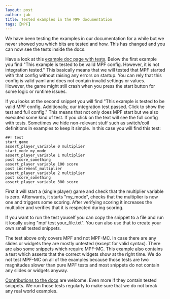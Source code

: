 ```yaml
---
layout: post
author: jab
title: Tested examples in the MPF documentation
tags: [MPF]
---
```

We have been testing the examples in our documentation for a while but we never
showed you which bits are tested and how.
This has changed and you can now see the tests inside the docs.

Have a look at this
[example doc page with tests](http://docs.missionpinball.org/en/dev/game_logic/scoring/index.html).
Below the first example you find "This example is tested to be valid MPF
config. However, it is not integration tested."
This basically means that we will tested that MPF started with that config
without raising any errors on startup.
You can rely that this config is valid yaml and does not contain invalid
settings or values.
However, the game might still crash when you press the start button for
some logic or runtime issues.

If you looks at the second snippet you will find "This example is tested to be
valid MPF config. Additionally, our integration test passed. Click to show the
test and full config."
This means that not only does MPF start but we also executed some kind of test.
If you click on the text will see the full config with tests.
Sometimes we hide non-relevant stuff such as switch/coil definitions in
examples to keep it simple.
In this case you will find this test:

    ##! test
    start_game
    assert_player_variable 0 multiplier
    start_mode my_mode
    assert_player_variable 1 multiplier
    post score_something
    assert_player_variable 100 score
    post increment_multiplier
    assert_player_variable 2 multiplier
    post score_something
    assert_player_variable 300 score

First it will start a (single player) game and check that the multiplier
variable is zero.
Afterwards, it starts "my_mode", checks that the multiplier is now one and 
triggers some scoring.
After verifying scoring it increases the multiplier and verifies that it is
respected during scoring.

If you want to run the test youself you can copy the snippet to a file and
run it locally using "mpf test your_file.txt".
You can also use that to create your own small tested snippets.

The test above only covers MPF and not MPF-MC.
In case there are any slides or widgets they are mostly untested (except for
valid syntax). 
There are also some [snippets](http://docs.missionpinball.org/en/dev/game_logic/shots/integrate_shots_with_shows_lights_sounds_widgets_or_slides.html)
which require MPF-MC.
This example also contains a test which asserts that the correct widgets show
at the right time.
We do not test MPF-MC on all of the examples because those tests are two
magnitudes slower than pure MPF tests and most snippets do not contain
any slides or widgets anyway.

[Contributions to the docs](http://docs.missionpinball.org/en/dev/about/contributing_to_mpf_docs.html)
are welcome.
Even more if they contain tested snippets.
We run those tests regularly to make sure that we do not break any real
world examples. 
